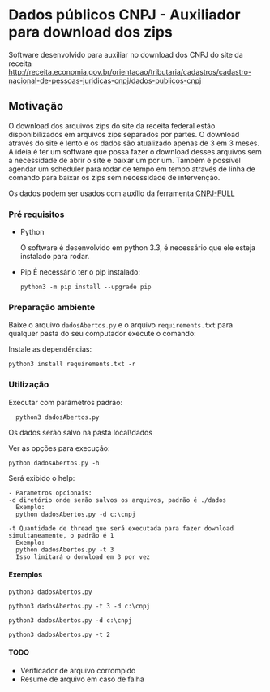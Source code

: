 # Dados públicos CNPJ - Auxiliador para download dos zips

Software desenvolvido para auxiliar no download dos CNPJ do site da receita http://receita.economia.gov.br/orientacao/tributaria/cadastros/cadastro-nacional-de-pessoas-juridicas-cnpj/dados-publicos-cnpj

## Motivação

O download dos arquivos zips do site da receita federal estão disponibilizados em arquivos zips separados por partes.
O download através do site é lento e os dados são atualizado apenas de 3 em 3 meses.
A ideia é ter um software que possa fazer o download desses arquivos sem a necessidade de abrir o site e baixar um por um.
Também é possível agendar um scheduler para rodar de tempo em tempo através de linha de comando para baixar os zips sem necessidade de intervenção.

Os dados podem ser usados com auxílio da ferramenta [CNPJ-FULL](https://github.com/fabioserpa/CNPJ-full) 

### Pré requisitos

- Python

    O software é desenvolvido em python 3.3, é necessário que ele esteja instalado para rodar.
- Pip
  É necessário ter o pip instalado:
  ````
  python3 -m pip install --upgrade pip
  ````

### Preparação ambiente

Baixe o arquivo `dadosAbertos.py` e o arquivo `requirements.txt` para qualquer pasta do seu computador execute o comando:

Instale as dependências:
```
python3 install requirements.txt -r
```

### Utilização

Executar com parâmetros padrão:
````
  python3 dadosAbertos.py
````
Os dados serão salvo na pasta local\dados


Ver as opções para execução:
```
python dadosAbertos.py -h
```

Será exibido o help:
```
- Parametros opcionais:
-d diretório onde serão salvos os arquivos, padrão é ./dados
  Exemplo: 
  python dadosAbertos.py -d c:\cnpj

-t Quantidade de thread que será executada para fazer download simultaneamente, o padrão é 1
  Exemplo:
  python dadosAbertos.py -t 3
  Isso limitará o donwload em 3 por vez
```

#### Exemplos
  ````
  python3 dadosAbertos.py
  ````
  ````
  python3 dadosAbertos.py -t 3 -d c:\cnpj
  ````
  ````
  python3 dadosAbertos.py -d c:\cnpj
  ````
  ````
  python3 dadosAbertos.py -t 2
  ````

#### TODO
  - Verificador de arquivo corrompido
  - Resume de arquivo em caso de falha
